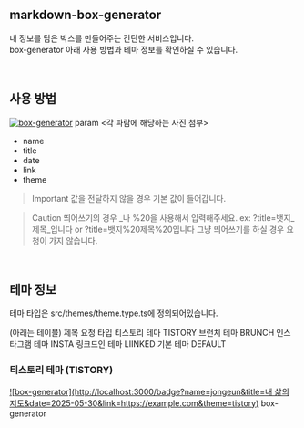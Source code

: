 ## markdown-box-generator
내 정보를 담은 박스를 만들어주는 간단한 서비스입니다.<br>
box-generator 아래 사용 방법과 테마 정보를 확인하실 수 있습니다.

<br>

## 사용 방법
[![box-generator](http://localhost:3000/badge?name=JohnDoe&title=My%20Blog%20Post&date=2025-05-30&link=https://example.com&theme=tistory)](https://github.com/jongeuni/markdown-box-generator/settings)
param
<각 파람에 해당하는 사진 첨부> <br>

- name
- title
- date
- link
- theme

>Important
>값을 전달하지 않을 경우 기본 값이 들어갑니다.

>Caution
> 띄어쓰기의 경우 _나 %20을 사용해서 입력해주세요.
> ex: ?title=뱃지_제목_입니다 or ?title=뱃지%20제목%20입니다
> 그냥 띄어쓰기를 하실 경우 요청이 가지 않습니다.

<br>

## 테마 정보
테마 타입은 src/themes/theme.type.ts에 정의되어있습니다.

(아래는 테이블)
제목	요청 타입
티스토리 테마	TISTORY
브런치 테마	BRUNCH
인스타그램 테마	INSTA
링크드인 테마	LIINKED
기본 테마	DEFAULT

### 티스토리 테마 (TISTORY)
[![box-generator](http://localhost:3000/badge?name=jongeun&title=내 삶의 지도&date=2025-05-30&link=https://example.com&theme=tistory)](https://github.com/jongeuni/markdown-box-generator/settings)
box-generator
